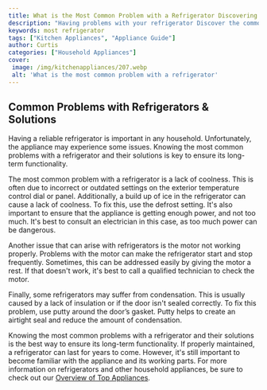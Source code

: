 ```yaml
---
title: What is the Most Common Problem with a Refrigerator Discovering the Signs and Solutions
description: "Having problems with your refrigerator Discover the common signs what could be causing these issues and how to find a solution in this blog post"
keywords: most refrigerator
tags: ["Kitchen Appliances", "Appliance Guide"]
author: Curtis
categories: ["Household Appliances"]
cover: 
 image: /img/kitchenappliances/207.webp
 alt: 'What is the most common problem with a refrigerator'
---
```

## Common Problems with Refrigerators & Solutions

Having a reliable refrigerator is important in any household. Unfortunately, the appliance may experience some issues. Knowing the most common problems with a refrigerator and their solutions is key to ensure its long-term functionality. 

The most common problem with a refrigerator is a lack of coolness. This is often due to incorrect or outdated settings on the exterior temperature control dial or panel. Additionally, a build up of ice in the refrigerator can cause a lack of coolness. To fix this, use the defrost setting. It's also important to ensure that the appliance is getting enough power, and not too much. It's best to consult an electrician in this case, as too much power can be dangerous. 

Another issue that can arise with refrigerators is the motor not working properly. Problems with the motor can make the refrigerator start and stop frequently. Sometimes, this can be addressed easily by giving the motor a rest. If that doesn't work, it's best to call a qualified technician to check the motor. 

Finally, some refrigerators may suffer from condensation. This is usually caused by a lack of insulation or if the door isn't sealed correctly. To fix this problem, use putty around the door’s gasket. Putty helps to create an airtight seal and reduce the amount of condensation. 

Knowing the most common problems with a refrigerator and their solutions is the best way to ensure its long-term functionality. If properly maintained, a refrigerator can last for years to come. However, it's still important to become familiar with the appliance and its working parts. For more information on refrigerators and other household appliances, be sure to check out our [Overview of Top Appliances](./pages/appliance-overview).
